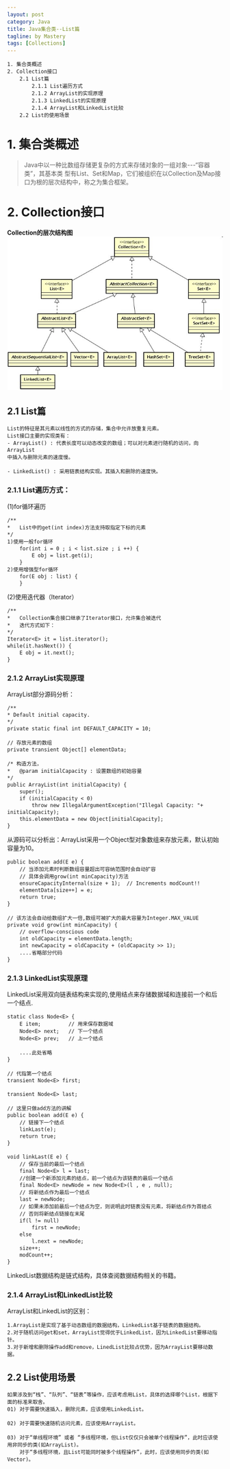 ```yaml
---
layout: post
category: Java
title: Java集合类--List篇
tagline: by Mastery
tags: [Collections]
---
```


    1. 集合类概述
    2. Collection接口
        2.1 List篇
            2.1.1 List遍历方式
            2.1.2 ArrayList的实现原理
            2.1.3 LinkedList的实现原理
            2.1.4 ArrayList和LinkedList比较
        2.2 List的使用场景

<!--more-->

# 1. 集合类概述

>Java中以一种比数组存储更复杂的方式来存储对象的一组对象---“容器类”，其基本类
型有List、Set和Map，它们被组织在以Collection及Map接口为根的层次结构中，称之为集合框架。


# 2. Collection接口

**Collection的层次结构图**
![](/images/java_collections/collection_interface.jpg)

## 2.1 List篇

    List的特征是其元素以线性的方式的存储，集合中允许放重复元素。
    List接口主要的实现类有：
    - ArrayList() : 代表长度可以动态改变的数组；可以对元素进行随机的访问，向ArrayList
    中插入与删除元素的速度慢。

    - LinkedList() : 采用链表结构实现。其插入和删除的速度快。

### 2.1.1 List遍历方式：

(1)for循环遍历
    
    /**
    *   List中的get(int index)方法支持取指定下标的元素
    */
    1)使用一般for循环
        for(int i = 0 ; i < list.size ; i ++) {
            E obj = list.get(i);
        }
    2)使用增强型for循环
        for(E obj : list) {
        }

(2)使用迭代器（Iterator）

    /**
    *   Collection集合接口继承了Iterator接口，允许集合被迭代
    *   迭代方式如下：
    */
    Iterator<E> it = list.iterator();
    while(it.hasNext()) {
        E obj = it.next();
    }

### 2.1.2 ArrayList实现原理

ArrayList部分源码分析：

    /**
    * Default initial capacity.
    */
    private static final int DEFAULT_CAPACITY = 10;

    // 存放元素的数组
    private transient Object[] elementData;

    /* 构造方法，
    *   @param initialCapacity : 设置数组的初始容量
    */
    public ArrayList(int initialCapacity) {
        super();
        if (initialCapacity < 0)
            throw new IllegalArgumentException("Illegal Capacity: "+ initialCapacity);
        this.elementData = new Object[initialCapacity];
    }

从源码可以分析出：ArrayList采用一个Object型对象数组来存放元素，默认初始容量为10。

    public boolean add(E e) {
        // 当添加元素时判断数组容量超出可容纳范围时会自动扩容
        // 具体会调用grow(int minCapacity)方法
        ensureCapacityInternal(size + 1);  // Increments modCount!!
        elementData[size++] = e;
        return true;
    }
    
    // 该方法会自动给数组扩大一倍,数组可被扩大的最大容量为Integer.MAX_VALUE 
    private void grow(int minCapacity) {
        // overflow-conscious code
        int oldCapacity = elementData.length;
        int newCapacity = oldCapacity + (oldCapacity >> 1);
        ....省略部分代码 
    }

### 2.1.3 LinkedList实现原理

LinkedList采用双向链表结构来实现的,使用结点来存储数据域和连接前一个和后一个结点.

    static class Node<E> {
        E item;         // 用来保存数据域
        Node<E> next;   // 下一个结点
        Node<E> prev;   // 上一个结点

        ....此处省略
    }

    // 代指第一个结点
    transient Node<E> first;
    
    transient Node<E> last;

    // 这里只做add方法的讲解
    public boolean add(E e) {
        // 链接下一个结点
        linkLast(e);
        return true;
    }

    void linkLast(E e) {
        // 保存当前的最后一个结点
        final Node<E> l = last;
        //创建一个新添加元素的结点，前一个结点为该链表的最后一个结点
        final Node<E> newNode = new Node<E>(l , e , null);
        // 将新结点作为最后一个结点
        last = newNode;
        // 如果未添加前最后一个结点为空，则说明此时链表没有元素，将新结点作为首结点
        // 否则将新结点链接在末尾
        if(l != null) 
            first = newNode;
        else
            l.next = newNode;
        size++;
        modCount++;
    }

LinkedList数据结构是链式结构，具体查阅数据结构相关的书籍。

### 2.1.4 ArrayList和LinkedList比较

ArrayList和LinkedList的区别：

    1.ArrayList是实现了基于动态数组的数据结构，LinkedList基于链表的数据结构。
    2.对于随机访问get和set，ArrayList觉得优于LinkedList，因为LinkedList要移动指针。
    3.对于新增和删除操作add和remove，LinedList比较占优势，因为ArrayList要移动数据。


## 2.2 List使用场景

    如果涉及到“栈”、“队列”、“链表”等操作，应该考虑用List，具体的选择哪个List，根据下面的标准来取舍。
    01) 对于需要快速插入，删除元素，应该使用LinkedList。
    
    02) 对于需要快速随机访问元素，应该使用ArrayList。
    
    03) 对于“单线程环境” 或者 “多线程环境，但List仅仅只会被单个线程操作”，此时应该使用非同步的类(如ArrayList)。
        对于“多线程环境，且List可能同时被多个线程操作”，此时，应该使用同步的类(如Vector)。






